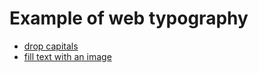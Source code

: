 # Example of web typography

- [drop capitals](https://front-end-materials.github.io/typography/drop-cap/)
- [fill text with an image](https://front-end-materials.github.io/typography/image-as-text/)

